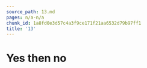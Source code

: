 ```yaml
---
source_path: 13.md
pages: n/a-n/a
chunk_id: 1a8fd0e3d57c4a3f9ce171f21aa6532d79b97ff1
title: '13'
---
```

# Yes then no
